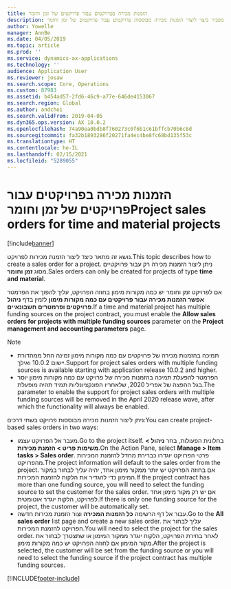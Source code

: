 ```yaml
---
title: הזמנות מכירה בפרויקטים עבור פרויקטים של זמן וחומר
description: נושא זה מסביר כיצד ליצור הזמנות מכירה מבוססות פרויקטים עבור פרויקטים של זמן וחומר.
author: Yowelle
manager: AnnBe
ms.date: 04/05/2019
ms.topic: article
ms.prod: ''
ms.service: dynamics-ax-applications
ms.technology: ''
audience: Application User
ms.reviewer: josaw
ms.search.scope: Core, Operations
ms.custom: 87983
ms.assetid: b454ad57-2fd6-46c9-a77e-646de4153067
ms.search.region: Global
ms.author: andchoi
ms.search.validFrom: 2019-04-05
ms.dyn365.ops.version: AX 10.0.2
ms.openlocfilehash: 74a90ea0bdb8f760273c0f6b1c61bffcb70b6c8d
ms.sourcegitcommit: fa32b1893286f20271fa4ec4be8fc68bd135f53c
ms.translationtype: HT
ms.contentlocale: he-IL
ms.lasthandoff: 02/15/2021
ms.locfileid: "5289055"
---
```

# <a name="project-sales-orders-for-time-and-material-projects"></a><span data-ttu-id="b73cb-103">הזמנות מכירה בפרויקטים עבור פרויקטים של זמן וחומר</span><span class="sxs-lookup"><span data-stu-id="b73cb-103">Project sales orders for time and material projects</span></span>

[!include[banner](../includes/banner.md)]

<span data-ttu-id="b73cb-104">נושא זה מתאר כיצד ליצור הזמנת מכירות לפרויקט.</span><span class="sxs-lookup"><span data-stu-id="b73cb-104">This topic describes how to create a sales order for a project.</span></span> <span data-ttu-id="b73cb-105">ניתן ליצור הזמנות מכירה רק עבור פרויקטיים מסוג **זמן וחומר**.</span><span class="sxs-lookup"><span data-stu-id="b73cb-105">Sales orders can only be created for projects of type **time and material**.</span></span>

<span data-ttu-id="b73cb-106">אם לפרויקט זמן וחומר יש כמה מקורות מימון בחוזה הפרויקט, עליך להפוך את הפרמטר **אפשר הזמנות מכירה עבור פרויקטים עם כמה מקורות מימון** לזמין בדף **ניהול פרויקטים ופרמטרים חשבונאיים**.</span><span class="sxs-lookup"><span data-stu-id="b73cb-106">If a time and material project has multiple funding sources on the project contract, you must enable the **Allow sales orders for projects with multiple funding sources** parameter on the **Project management and accounting parameters** page.</span></span> 

> [!NOTE]
> - <span data-ttu-id="b73cb-107">תמיכה בהזמנות מכירה של פרויקטים עם כמה מקורות מימון זמינה החל ממהדורת יישום 10.0.2 ואילך.</span><span class="sxs-lookup"><span data-stu-id="b73cb-107">Support for project sales orders with multiple funding sources is available starting with application release 10.0.2 and higher.</span></span>
> - <span data-ttu-id="b73cb-108">הפרמטר להפעלת תמיכה בהזמנות מכירה של פרויקט עם כמה מקורות מימון יוסר בגל ההפצה של אפריל 2020, שלאחריו הפונקציונליות תמיד תהיה מופעלת.</span><span class="sxs-lookup"><span data-stu-id="b73cb-108">The parameter to enable the support for project sales orders with multiple funding sources will be removed in the April 2020 release wave, after which the functionality will always be enabled.</span></span>

<span data-ttu-id="b73cb-109">ניתן ליצור הזמנות מכירה מבוססות פרויקט בשתי דרכים:</span><span class="sxs-lookup"><span data-stu-id="b73cb-109">You can create project-based sales orders in two ways:</span></span>

- <span data-ttu-id="b73cb-110">מעבר אל הפרויקט עצמו.</span><span class="sxs-lookup"><span data-stu-id="b73cb-110">Go to the project itself.</span></span> <span data-ttu-id="b73cb-111">בחלונית הפעולות, בחר **ניהול > משימות פריט > הזמנת מכירות**.</span><span class="sxs-lookup"><span data-stu-id="b73cb-111">On the Action Pane, select **Manage > Item tasks > Sales order**.</span></span> <span data-ttu-id="b73cb-112">פרטי הפרויקט יוגדרו כברירת מחדל להזמנת המכירות מהפרויקט.</span><span class="sxs-lookup"><span data-stu-id="b73cb-112">The project information will default to the sales order from the project.</span></span> <span data-ttu-id="b73cb-113">אם בחוזה הפרויקט יש יותר ממקור מימון אחד, יהיה עליך לבחור במקור המימון כדי להגדיר את הלקוח להזמנת המכירות.</span><span class="sxs-lookup"><span data-stu-id="b73cb-113">If the project contract has more than one funding source, you will need to select the funding source to set the customer for the sales order.</span></span> <span data-ttu-id="b73cb-114">אם יש רק מקור מימון אחד לפרויקט, הלקוח יוגדר אוטומטית.</span><span class="sxs-lookup"><span data-stu-id="b73cb-114">If there is only one funding source for the project, the customer will be automatically set.</span></span>
- <span data-ttu-id="b73cb-115">עבור אל דף הרשימה **כל הזמנות המכירה** וצור הזמנת מכירות חדשה.</span><span class="sxs-lookup"><span data-stu-id="b73cb-115">Go to the **All sales order** list page and create a new sales order.</span></span> <span data-ttu-id="b73cb-116">עליך לבחור את הפרויקט להזמנת המכירות.</span><span class="sxs-lookup"><span data-stu-id="b73cb-116">You will need to select the project for the sales order.</span></span> <span data-ttu-id="b73cb-117">לאחר בחירת הפרויקט, הלקוח יוגדר ממקור המימון או שתצטרך לבחור את מקור המימון אם לחוזה הפרויקט יש כמה מקורות מימון.</span><span class="sxs-lookup"><span data-stu-id="b73cb-117">After the project is selected, the customer will be set from the funding source or you will need to select the funding source if the project contract has multiple funding sources.</span></span>



[!INCLUDE[footer-include](../includes/footer-banner.md)]